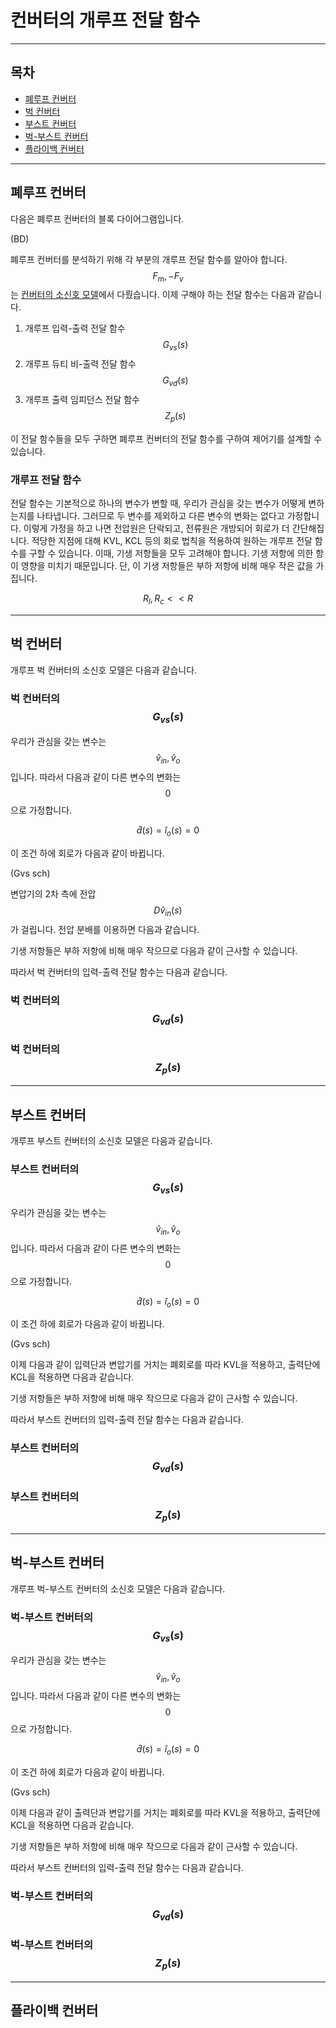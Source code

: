컨버터의 개루프 전달 함수
=

---

## 목차

- [폐루프 컨버터]()
- [벅 컨버터](#벅-컨버터)
- [부스트 컨버터](#부스트-컨버터)
- [벅-부스트 컨버터](#벅-부스트-컨버터)
- [플라이백 컨버터](#플라이백-컨버터)

---

## 폐루프 컨버터

다음은 폐루프 컨버터의 블록 다이어그램입니다.

(BD)

폐루프 컨버터를 분석하기 위해 각 부분의 개루프 전달 함수를 알아야 합니다.
$$F_m,-F_v$$는 [컨버터의 소신호 모델](./ConverterSmallSignalModel.md)에서 다뤘습니다.
이제 구해야 하는 전달 함수는 다음과 같습니다.
1. 개루프 입력-출력 전달 함수 $$G_{vs}(s)$$
2. 개루프 듀티 비-출력 전달 함수 $$G_{vd}(s)$$
3. 개루프 출력 임피던스 전달 함수 $$Z_p(s)$$
   
이 전달 함수들을 모두 구하면 폐루프 컨버터의 전달 함수를 구하여 제어기를 설계할 수 있습니다.

### 개루프 전달 함수

전달 함수는 기본적으로 하나의 변수가 변할 때, 우리가 관심을 갖는 변수가 어떻게 변하는지를 나타냅니다.
그러므로 두 변수를 제외하고 다른 변수의 변화는 없다고 가정합니다.
이렇게 가정을 하고 나면 전압원은 단락되고, 전류원은 개방되어 회로가 더 간단해집니다.
적당한 지점에 대해 KVL, KCL 등의 회로 법칙을 적용하여 원하는 개루프 전달 함수를 구할 수 있습니다.
이때, 기생 저항들을 모두 고려해야 합니다.
기생 저항에 의한 항이 영향을 미치기 때문입니다.
단, 이 기생 저항들은 부하 저항에 비해 매우 작은 값을 가집니다.

$$
R_l,R_c << R
$$

---

## 벅 컨버터

개루프 벅 컨버터의 소신호 모델은 다음과 같습니다.

### 벅 컨버터의 $$G_{vs}(s)$$

우리가 관심을 갖는 변수는 $$\hat{v}_{in},\hat{v}_o$$입니다.
따라서 다음과 같이 다른 변수의 변화는 $$0$$으로 가정합니다.

$$
\hat{d}(s)=\hat{i}_o(s)=0
$$

이 조건 하에 회로가 다음과 같이 바뀝니다.

(Gvs sch)

변압기의 2차 측에 전압 $$D\hat{v}_{in}(s)$$가 걸립니다.
전압 분배를 이용하면 다음과 같습니다.

기생 저항들은 부하 저항에 비해 매우 작으므로 다음과 같이 근사할 수 있습니다.

따라서 벅 컨버터의 입력-출력 전달 함수는 다음과 같습니다.

### 벅 컨버터의 $$G_{vd}(s)$$

### 벅 컨버터의 $$Z_p(s)$$

---

## 부스트 컨버터

개루프 부스트 컨버터의 소신호 모델은 다음과 같습니다.

### 부스트 컨버터의 $$G_{vs}(s)$$

우리가 관심을 갖는 변수는 $$\hat{v}_{in},\hat{v}_o$$입니다.
따라서 다음과 같이 다른 변수의 변화는 $$0$$으로 가정합니다.

$$
\hat{d}(s)=\hat{i}_o(s)=0
$$

이 조건 하에 회로가 다음과 같이 바뀝니다.

(Gvs sch)

이제 다음과 같이 입력단과 변압기를 거치는 폐회로를 따라 KVL을 적용하고, 출력단에 KCL을 적용하면 다음과 같습니다.

기생 저항들은 부하 저항에 비해 매우 작으므로 다음과 같이 근사할 수 있습니다.

따라서 부스트 컨버터의 입력-출력 전달 함수는 다음과 같습니다.

### 부스트 컨버터의 $$G_{vd}(s)$$

### 부스트 컨버터의 $$Z_p(s)$$


---

## 벅-부스트 컨버터

개루프 벅-부스트 컨버터의 소신호 모델은 다음과 같습니다.

### 벅-부스트 컨버터의 $$G_{vs}(s)$$

우리가 관심을 갖는 변수는 $$\hat{v}_{in},\hat{v}_o$$입니다.
따라서 다음과 같이 다른 변수의 변화는 $$0$$으로 가정합니다.

$$
\hat{d}(s)=\hat{i}_o(s)=0
$$

이 조건 하에 회로가 다음과 같이 바뀝니다.

(Gvs sch)

이제 다음과 같이 출력단과 변압기를 거치는 폐회로를 따라 KVL을 적용하고, 출력단에 KCL을 적용하면 다음과 같습니다.

기생 저항들은 부하 저항에 비해 매우 작으므로 다음과 같이 근사할 수 있습니다.

따라서 부스트 컨버터의 입력-출력 전달 함수는 다음과 같습니다.

### 벅-부스트 컨버터의 $$G_{vd}(s)$$

### 벅-부스트 컨버터의 $$Z_p(s)$$


---

## 플라이백 컨버터
